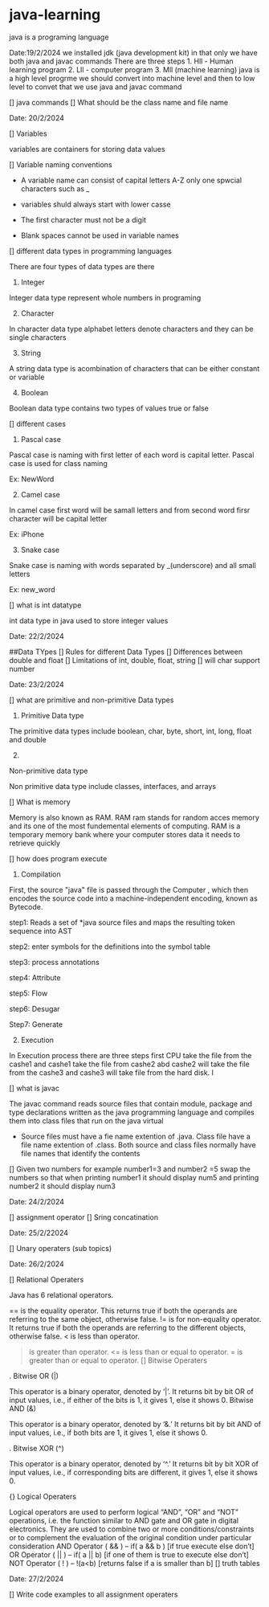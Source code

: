 # java-learning
java is a programing language

Date:19/2/2024
we installed jdk (java development kit)
in that only we have both java and javac commands 
There are three steps 1. Hll - Human learning program
                      2. Lll - computer program
                      3. Mll (machine learning)
java is a high level progrme 
we should convert into machine level
and then to low level 
to convet that we use java and javac command

[] java commands
[] What should be the class name and file name


Date: 20/2/2024


[] Variables

variables are containers for storing data values 

[] Variable naming conventions

* A variable name can consist of capital letters A-Z only one spwcial characters such as _

* variables shuld always start with lower casse

* The first character must not be a digit 

* Blank spaces cannot be used in variable names


[] different data types in programming languages

There are four types of data types are there 

1. Integer

Integer data type represent whole numbers in programing 

2. Character

In character data type alphabet letters denote characters and they can be single characters 

3. String

A string data type is acombination of characters that can be either constant or variable

4. Boolean 

Boolean data type contains two types of values true or false 


[] different cases

1. Pascal case 

Pascal case is naming with first letter of each word is capital letter. Pascal case is used for class naming 

Ex: NewWord 

2. Camel case

In camel case first word will be samall letters and from second word firsr character will be capital letter

Ex: iPhone 

3. Snake case

Snake case is naming with words separated by _(underscore) and all small letters 

Ex: new_word


[] what is int datatype

int data type in java used to store integer values

Date: 22/2/2024

##Data TYpes 
[] Rules for different Data Types
[] Differences between double and float 
[] Limitations of int, double, float, string
[] will char support number

Date: 23/2/2024

[] what are primitive and non-primitive Data types

1. Primitive Data type 

The primitive data types include boolean, char, byte, short, int, long, float and double 

2. 
Non-primitive data type

Non primitive data type include classes, interfaces, and arrays


[] What is memory

Memory is also known as RAM. RAM ram stands for random acces memory and its one of the most fundemental elements of computing. RAM is a temporary memory bank where your computer stores data it needs to retrieve quickly


[] how does program execute 

1. Compilation 

First, the source "java" file is passed through the Computer , which then encodes the source code into a machine-independent encoding, known as Bytecode. 

step1: Reads a set of *java source files and maps the resulting token sequence into AST 

step2: enter symbols for the definitions into the symbol table 

step3: process annotations 

step4: Attribute 

step5: Flow

step6: Desugar 

Step7: Generate

2. Execution

In Execution process there are three steps first CPU take the file from the cashe1 and cashe1 take the file from cashe2 abd cashe2 will take the file from the cashe3 and cashe3 will take file from the hard disk. I

[] what is javac

The javac command reads source files that contain module, package and type declarations written as the java programming language and compiles them into class files that run on the java virtual 

* Source files must have a fie name extention of .java. Class file have a file name extention of .class. Both source and class files normally have file names that identify the contents

[] Given two numbers for example number1=3 and number2 =5
swap the numbers so that when printing number1 it should display num5 and printing number2 it should display num3

Date: 24/2/2024


[] assignment operator
[] Sring concatination

Date: 25/2/22024

[] Unary operaters (sub topics)

Date: 26/2/2024

[] Relational Operaters 

Java has 6 relational operators.

== is the equality operator. This returns true if both the operands are referring to the same object, otherwise false.
!= is for non-equality operator. It returns true if both the operands are referring to the different objects, otherwise false.
< is less than operator.
> is greater than operator.
<= is less than or equal to operator.
>= is greater than or equal to operator.
[] Bitwise Operaters 

. Bitwise OR (|) 

This operator is a binary operator, denoted by ‘|’. It returns bit by bit OR of input values, i.e., if either of the bits is 1, it gives 1, else it shows 0. 
Bitwise AND (&)

This operator is a binary operator, denoted by ‘&.’ It returns bit by bit AND of input values, i.e., if both bits are 1, it gives 1, else it shows 0. 

. Bitwise XOR (^) 

This operator is a binary operator, denoted by ‘^.’ It returns bit by bit XOR of input values, i.e., if corresponding bits are different, it gives 1, else it shows 0. 

{} Logical Operaters

Logical operators are used to perform logical “AND”, “OR” and “NOT” operations, i.e. the function similar to AND gate and OR gate in digital electronics. They are used to combine two or more conditions/constraints or to complement the evaluation of the original condition under particular consideration
AND Operator ( && ) – if( a && b ) [if true execute else don’t]
OR Operator ( || ) – if( a || b) [if one of them is true to execute else don’t]
NOT Operator ( ! ) – !(a<b) [returns false if a is smaller than b]
[] truth tables

Date: 27/2/2024

[] Write code examples to all assignment operaters


